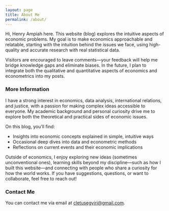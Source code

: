 ```yaml
---
layout: page
title: About Me
permalink: /about/
---
```


Hi, Henry Ampiah here. This website (blog) explores the intuitive aspects of economic problems. My goal is to make economics approachable and relatable, starting with the intuition behind the issues we face, using high-quality and accurate research with real statistical data.

Visitors are encouraged to leave comments—your feedback will help me bridge knowledge gaps and eliminate biases. In the future, I plan to integrate both the qualitative and quantitative aspects of economics and econometrics into my posts.


### More Information

I have a strong interest in economics, data analysis, international relations, and justice, with a passion for making complex ideas accessible to everyone. My academic background and personal curiosity drive me to explore both the theoretical and practical sides of economic issues.

On this blog, you’ll find:
- Insights into economic concepts explained in simple, intuitive ways
- Occasional deep dives into data and econometric methods
- Reflections on current events and their economic implications

Outside of economics, I enjoy exploring new ideas (sometimes unconventional ones), learning skills beyond my discipline—such as how I built this website—and connecting with people who share a curiosity for how the world works. If you have suggestions, questions, or want to collaborate, feel free to reach out!

### Contact Me

You can contact me via email at [cletusegyiri@gmail.com](mailto:cletusegyiri@gmail.com).